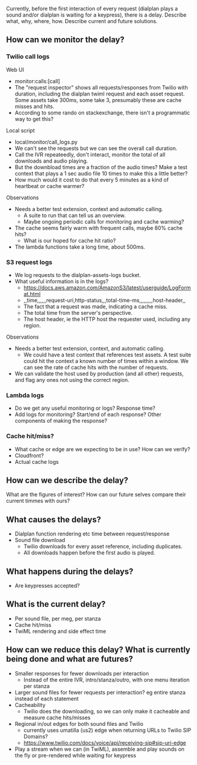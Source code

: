 Currently, before the first interaction of every request (dialplan plays a sound and/or dialplan is waiting for a keypress), there is a delay. Describe what, why, where, how. Describe current and future solutions.

## How can we monitor the delay?

### Twilio call logs

Web UI
- monitor:calls:[call]
- The "request inspector" shows all requests/responses from Twilio with duration, including the dialplan twiml request and each asset request. Some assets take 300ms, some take 3, presumably these are cache misses and hits.
- According to some rando on stackexchange, there isn't a programmatic way to get this?

Local script
- local/monitor/call_logs.py
- We can't see the requests but we can see the overall call duration.
- Call the IVR repeateedly, don't interact, monitor the total of all downloads and audio playing.
- But the downbload times are a fraction of the audio times? Make a test context that plays a 1 sec audio file 10 times to make this a little better?
- How much would it cost to do that every 5 minutes as a kind of heartbeat or cache warmer?

Observations
- Needs a better test extension, context and automatic calling.
  - A suite to run that can tell us an overview.
  - Maybe ongoing periodic calls for monitoring and cache warming?
- The cache seems fairly warm with frequent calls, maybe 80% cache hits?
  - What is our hoped for cache hit ratio?
- The lambda functions take a long time, about 500ms.

### S3 request logs
- We log requests to the dialplan-assets-logs bucket.
- What useful information is in the logs?
  - https://docs.aws.amazon.com/AmazonS3/latest/userguide/LogFormat.html
  - ,,time,,,,,,request-uri,http-status,,,total-time-ms,,,,,,,,,host-header,,  
  - The fact that a request was made, indicating a cache miss.
  - The total time from the server's perspective.
  - The host header, ie the HTTP host the requester used, including any region.

Observations
- Needs a better test extension, context, and automatic calling.
  - We could have a test context that references test assets. A test suite could hit the context a known number of times within a window. We can see the rate of cache hits with the number of requests.
- We can validate the host used by production (and all other) requests, and flag any ones not using the correct region.

### Lambda logs
- Do we get any useful monitoring or logs? Response time?
- Add logs for monitoring? Start/end of each response? Other components of making the response?

### Cache hit/miss?
- What cache or edge are we expecting to be in use? How can we verify?
- Cloudfront?
- Actual cache logs

## How can we describe the delay?

What are the figures of interest? How can our future selves compare their current timmes with ours?

## What causes the delays?

- Dialplan function rendering etc time between request/response
- Sound file download
  - Twilio downloads for every asset reference, including duplicates.
  - All downloads happen before the first audio is played.

## What happens during the delays?

- Are keypresses accepted?

## What is the current delay?

- Per sound file, per meg, per stanza
- Cache hit/miss
- TwiML rendering and side effect time

## How can we reduce this delay? What is currently being done and what are futures?

- Smaller responses for fewer downloads per interaction
  - Instead of the entire IVR, intro/stanza/outro, with one menu iteration per stanza
- Larger sound files for fewer requests per interaction? eg entire stanza instead of each statement
- Cacheability
  - Twilio does the downloading, so we can only make it cacheable and measure cache hits/misses
- Regional in/out edges for both sound files and Twilio
  - currently uses umatilla (us2) edge when returning URLs to Twilio SIP Domains?
  - https://www.twilio.com/docs/voice/api/receiving-sip#sip-uri-edge
- Play a stream when we can (in TwiML), assemble and play sounds on the fly or pre-rendered while waiting for keypress
